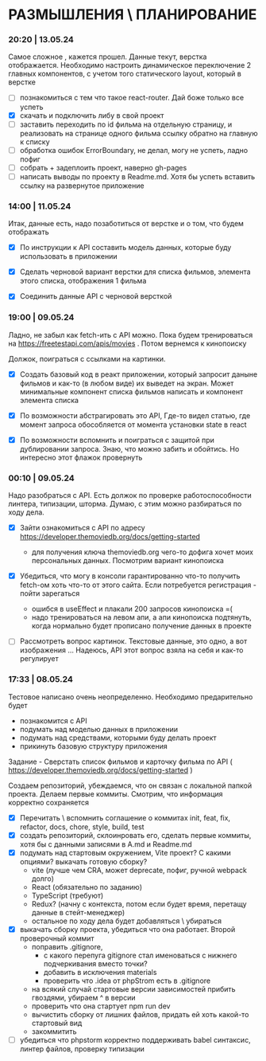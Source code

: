 # РАЗМЫШЛЕНИЯ \ ПЛАНИРОВАНИЕ

### 20:20 | 13.05.24

Самое сложное , кажется прошел. Данные текут, верстка отображается. Необходимо настроить динамическое переключение 2 главных компонентов, с учетом того статического layout, который в верстке

- [ ] познакомиться с тем что такое react-router. Дай боже только все успеть
- [x] скачать и подключить либу в свой проект
- [ ] заставить переходить по id фильма на отдельную страницу, и реализовать на странице одного фильма ссылку обратно на главную к списку
- [ ] обработка ошибок ErrorBoundary, не делал, могу не успеть, ладно пофиг
- [ ] собрать + задеплоить проект, наверно gh-pages
- [ ] написать выводы по проекту в Readme.md. Хотя бы успеть вставить ссылку на развернутое приложение

### 14:00 | 11.05.24

Итак, данные есть, надо позаботиться от верстке и о том, что будем отображать

- [x] По инструкции к API составить модель данных, которые буду использовать в приложении
- [x] Сделать черновой вариант верстки для списка фильмов, элемента этого списка, отображения 1 фильма
- [x] Соединить данные API с черновой версткой


### 19:00 | 09.05.24

Ладно, не забыл как fetch-ить с API можно. Пока будем тренироваться на https://freetestapi.com/apis/movies . Потом вернемся к кинопоиску

Должок, поиграться с ссылками на картинки.

- [x] Создать базовый код в реакт приложении, который запросит даныне фильмов и как-то (в любом виде) их выведет на экран. Может минимальные компонент списка фильмов написать и компонент элемента списка
- [x] По возможности абстрагировать это API, Где-то видел статью, где момент запроса обособляется от момента установки state в react
- [x] По возможности вспомнить и поиграться с защитой при дублировании запроса. Знаю, что можно забить и обойтись. Но интересно этот флажок провернуть


### 00:10 | 09.05.24

Надо разобраться с API. Есть должок по проверке работоспособности линтера, типизации, шторма. Думаю, с этим можно разбираться по ходу дела.

- [x] Зайти ознакомиться с API по адресу https://developer.themoviedb.org/docs/getting-started
  - для получения ключа themoviedb.org чего-то дофига хочет моих персональных данных. Посмотрим вариант кинопоиска
- [x] Убедиться, что могу в консоли гарантированно что-то получить fetch-ом хоть что-то от этого сайта. Если потребуется регистрация - пойти зарегаться
  - ошибся в useEffect и плакали 200 запросов кинопоиска =(
  - надо тренироваться на левом апи, а апи кинопоиска подтянуть, когда нормально будет прописано получение данных в проекте
- [ ] Рассмотреть вопрос картинок. Текстовые данные, это одно, а вот изображения ... Надеюсь, API этот вопрос взяла на себя и как-то регулирует


### 17:33 | 08.05.24

Тестовое написано очень неопределенно. Необходимо предарительно будет
- познакомится с API
- подумать над моделью данных в приложении
- подумать над средствами, которыми буду делать проект
- прикинуть базовую структуру приложения

Задание - Сверстать список фильмов и карточку фильма по API ( https://developer.themoviedb.org/docs/getting-started )

Создаем репозиторий, убеждаемся, что он связан с локальной папкой проекта. Делаем первые коммиты. Смотрим, что информация корректно сохраняется

- [x] Перечитать \ вспомнить соглашение о коммитах
init, feat, fix, refactor,  docs, chore, style, build, test
- [x] создать репозиторий, склоинровать его, сделать первые коммиты, хотя бы с данными записями в A.md и Readme.md
- [x] подумать над стартовым окружением, Vite проект? С какими опциями?
выкачать готовую сборку?
  - vite (лучше чем CRA, может deprecate, пофиг, ручной webpack долго)
  - React (обязательно по заданию)
  - TypeScript (требуют)
  - Redux? (начну с контекста, потом если будет время, перетащу данные в стейт-менеджер)
  - остальное по ходу дела будет добавляться \ убираться
- [x] выкачать сборку проекта, убедиться что она работает. Второй проверочный коммит
  - поправить .gitignore,
    - с какого перепуга gitignore стал именоваться с нижнего подчеркивания вместо точки?
    - добавить в исключения materials
    - проверить что .idea от phpStrom есть в .gitignore
  - на всякий случай стартовые версии зависимостей прибить гвоздями, убираем ^ в версии
  - проверить что она стартует npm run dev
  - вычистить сборку от лишних файлов, придать ей хоть какой-то стартовый вид
  - закоммитить
- [ ] убедиться что phpstorm корректно поддерживать babel синтаксис, линтер файлов, проверку типизации